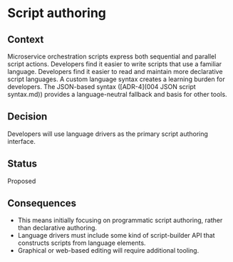 # Script authoring

## Context

Microservice orchestration scripts express both sequential and parallel script actions.
Developers find it easier to write scripts that use a familiar language.
Developers find it easier to read and maintain more declarative script languages.
A custom language syntax creates a learning burden for developers.
The JSON-based syntax ([ADR-4](004 JSON script syntax.md)) provides a language-neutral fallback and basis for other tools.

## Decision

Developers will use language drivers as the primary script authoring interface.

## Status

Proposed

## Consequences

* This means initially focusing on programmatic script authoring, rather than declarative authoring.
* Language drivers must include some kind of script-builder API that constructs scripts from language elements.
* Graphical or web-based editing will require additional tooling.
